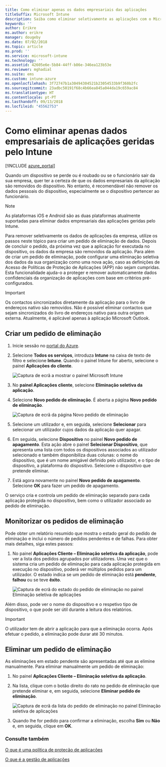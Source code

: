 ```yaml
---
title: Como eliminar apenas os dados empresariais das aplicações
titleSuffix: Microsoft Intune
description: Saiba como eliminar seletivamente as aplicações com o Microsoft Intune.
keywords: ''
author: Erikre
ms.author: erikre
manager: dougeby
ms.date: 07/02/2018
ms.topic: article
ms.prod: ''
ms.service: microsoft-intune
ms.technology: ''
ms.assetid: 42605e6e-5b84-44ff-b86e-346ea123b53e
ms.reviewer: mghadial
ms.suite: ems
ms.custom: intune-azure
ms.openlocfilehash: 3f72747b1a30494304521b23054533b9f360b2fc
ms.sourcegitcommit: 23adbc50191f68c4b66ea845a044da19c659ac84
ms.translationtype: HT
ms.contentlocale: pt-PT
ms.lasthandoff: 09/13/2018
ms.locfileid: "45562753"
---
```

# <a name="how-to-wipe-only-corporate-data-from-intune-managed-apps"></a>Como eliminar apenas dados empresariais de aplicações geridas pelo Intune

[!INCLUDE [azure_portal](./includes/azure_portal.md)]

Quando um dispositivo se perde ou é roubado ou se o funcionário sair da sua empresa, quer ter a certeza de que os dados empresariais da aplicação são removidos do dispositivo. No entanto, é recomendável não remover os dados pessoais do dispositivo, especialmente se o dispositivo pertencer ao funcionário.

>[!NOTE]
> As plataformas iOS e Android são as duas plataformas atualmente suportadas para eliminar dados empresariais das aplicações geridas pelo Intune.

Para remover seletivamente os dados de aplicações da empresa, utilize os passos neste tópico para criar um pedido de eliminação de dados. Depois de concluir o pedido, da próxima vez que a aplicação for executada no dispositivo, os dados da empresa são removidos da aplicação. Para além de criar um pedido de eliminação, pode configurar uma eliminação seletiva dos dados da sua organização como uma nova ação, caso as definições de Acesso de Políticas de Proteção de Aplicações (APP) não sejam cumpridas. Esta funcionalidade ajuda-o a proteger e remover automaticamente dados confidenciais da organização de aplicações com base em critérios pré-configurados.

>[!IMPORTANT]
> Os contactos sincronizados diretamente da aplicação para o livro de endereços nativo são removidos. Não é possível eliminar contactos que sejam sincronizados do livro de endereços nativo para outra origem externa. Atualmente, é aplicável apenas à aplicação Microsoft Outlook.

## <a name="create-a-wipe-request"></a>Criar um pedido de eliminação

1.  Inicie sessão no [portal do Azure](https://portal.azure.com).

2.  Selecione **Todos os serviços**, introduza **Intune** na caixa de texto de filtro e selecione **Intune**. Quando o painel Intune for aberto, selecione o painel **Aplicações do cliente**.

    ![Captura de ecrã a mostrar o painel Microsoft Intune](./media/apps-selective-wipe01.png)

3.  No **painel Aplicações cliente**, selecione **Eliminação seletiva da aplicação**.

4.  Selecione **Novo pedido de eliminação**. É aberta a página **Novo pedido de eliminação**.

    ![Captura de ecrã da página Novo pedido de eliminação](./media/AzurePortal_MAM_NewWipeRequest.png)

5.  Selecione um utilizador e, em seguida, selecione **Selecionar** para selecionar um utilizador cujos dados da aplicação quer apagar.

6.  Em seguida, selecione **Dispositivo** no painel **Novo pedido de apagamento**. Esta ação abre o painel **Selecionar Dispositivo**, que apresenta uma lista com todos os dispositivos associados ao utilizador selecionado e também disponibiliza duas colunas: o nome do dispositivo, que é um nome amigável definido pelo utilizador, e o tipo de dispositivo, a plataforma do dispositivo. Selecione o dispositivo que pretende eliminar.

7.  Está agora novamente no painel **Novo pedido de apagamento**. Selecione **OK** para fazer um pedido de apagamento.

O serviço cria e controla um pedido de eliminação separado para cada aplicação protegida no dispositivo, bem como o utilizador associado ao pedido de eliminação.

## <a name="monitor-your-wipe-requests"></a>Monitorizar os pedidos de eliminação

Pode obter um relatório resumido que mostra o estado geral do pedido de eliminação e inclui o número de pedidos pendentes e de falhas. Para obter mais detalhes, siga estes passos:

1.  No painel **Aplicações Cliente – Eliminação seletiva da aplicação**, pode ver a lista dos pedidos agrupados por utilizadores. Uma vez que o sistema cria um pedido de eliminação para cada aplicação protegida em execução no dispositivo, poderá ver múltiplos pedidos para um utilizador. O estado indica se um pedido de eliminação está **pendente**, **falhou** ou se teve **êxito**.

    ![Captura de ecrã do estado do pedido de eliminação no painel Eliminação seletiva de aplicações](./media/wipe-request-status-1.png)

Além disso, pode ver o nome do dispositivo e o respetivo tipo de dispositivo, o que pode ser útil durante a leitura dos relatórios.

>[!IMPORTANT]
> O utilizador tem de abrir a aplicação para que a eliminação ocorra. Após efetuar o pedido, a eliminação pode durar até 30 minutos.

## <a name="delete-a-wipe-request"></a>Eliminar um pedido de eliminação

As eliminações em estado pendente são apresentadas até que as elimine manualmente. Para eliminar manualmente um pedido de eliminação:

1.  No painel **Aplicações Cliente – Eliminação seletiva da aplicação**.

2.  Na lista, clique com o botão direito do rato no pedido de eliminação que pretende eliminar e, em seguida, selecione **Eliminar pedido de eliminação**.

    ![Captura de ecrã da lista do pedido de eliminação no painel Eliminação seletiva de aplicações](./media/delete-wipe-request.png)

3.  Quando lhe for pedido para confirmar a eliminação, escolha **Sim** ou **Não** e, em seguida, clique em **OK**.

### <a name="see-also"></a>Consulte também
[O que é uma política de proteção de aplicações](app-protection-policy.md)

[O que é a gestão de aplicações](app-management.md)
